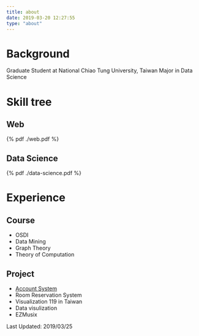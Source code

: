 ```yaml
---
title: about
date: 2019-03-20 12:27:55
type: "about"
---
```


# Background

Graduate Student at National Chiao Tung University, Taiwan
Major in Data Science

# Skill tree

## Web
{% pdf ./web.pdf %}

## Data Science
{% pdf ./data-science.pdf %}

# Experience

## Course

- OSDI
- Data Mining
- Graph Theory
- Theory of Computation

## Project

- [Account System](https://account.cs.nctu.edu.tw/)
- Room Reservation System
- Visualization 119 in Taiwan
- Data visulization
- EZMusix

Last Updated: 2019/03/25